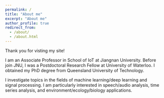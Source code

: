 ```yaml
---
permalink: /
title: "About me"
excerpt: "About me"
author_profile: true
redirect_from: 
  - /about/
  - /about.html
---
```


Thank you for visting my site!

I am an Associate Professor in School of IoT at Jiangnan University. Before join JNU, I was a Postdoctoral Research Fellow at University of Waterloo. I obtained my PhD degree from Queensland University of Technology. 

I investigate topics in the fields of machine learning/deep learning and signal processing. I am particularly interested in speech/audio analysis, time series analysis, and environment/ecology/biology applications.


